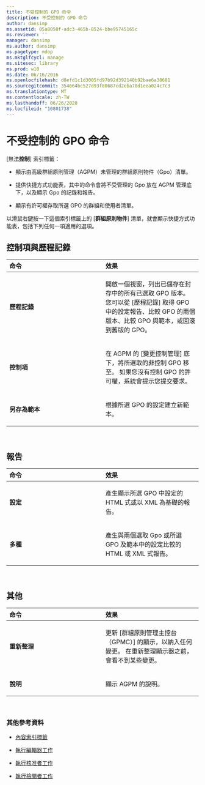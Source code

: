```yaml
---
title: 不受控制的 GPO 命令
description: 不受控制的 GPO 命令
author: dansimp
ms.assetid: 05a8050f-adc3-465b-8524-bbe95745165c
ms.reviewer: ''
manager: dansimp
ms.author: dansimp
ms.pagetype: mdop
ms.mktglfcycl: manage
ms.sitesec: library
ms.prod: w10
ms.date: 06/16/2016
ms.openlocfilehash: d8efd1c1d3005fd97b92d392140b92bae6a38681
ms.sourcegitcommit: 354664bc527d93f80687cd2eba70d1eea024c7c3
ms.translationtype: MT
ms.contentlocale: zh-TW
ms.lasthandoff: 06/26/2020
ms.locfileid: "10801738"
---
```

# 不受控制的 GPO 命令


[無法**控制**] 索引標籤：

-   顯示由高級群組原則管理（AGPM）未管理的群組原則物件（Gpo）清單。

-   提供快捷方式功能表，其中的命令會將不受管理的 Gpo 放在 AGPM 管理底下，以及顯示 Gpo 的記錄和報告。

-   顯示有許可權存取所選 GPO 的群組和使用者清單。

以滑鼠右鍵按一下這個索引標籤上的 [**群組原則物件**] 清單，就會顯示快捷方式功能表，包括下列任何一項適用的選項。

## 控制項與歷程記錄


<table>
<colgroup>
<col width="50%" />
<col width="50%" />
</colgroup>
<thead>
<tr class="header">
<th align="left">命令</th>
<th align="left">效果</th>
</tr>
</thead>
<tbody>
<tr class="odd">
<td align="left"><p><strong>歷程記錄</strong></p></td>
<td align="left"><p>開啟一個視窗，列出已儲存在封存中的所有已選取 GPO 版本。 您可以從 [歷程記錄] 取得 GPO 中的設定報告、比較 GPO 的兩個版本、比較 GPO 與範本，或回滾到舊版的 GPO。</p></td>
</tr>
<tr class="even">
<td align="left"><p><strong>控制項</strong></p></td>
<td align="left"><p>在 AGPM 的 [變更控制管理] 底下，將所選取的非控制 GPO 移至。 如果您沒有控制 GPO 的許可權，系統會提示您提交要求。</p></td>
</tr>
<tr class="odd">
<td align="left"><p><strong>另存為範本</strong></p></td>
<td align="left"><p>根據所選 GPO 的設定建立新範本。</p></td>
</tr>
</tbody>
</table>

 

## 報告


<table>
<colgroup>
<col width="50%" />
<col width="50%" />
</colgroup>
<thead>
<tr class="header">
<th align="left">命令</th>
<th align="left">效果</th>
</tr>
</thead>
<tbody>
<tr class="odd">
<td align="left"><p><strong>設定</strong></p></td>
<td align="left"><p>產生顯示所選 GPO 中設定的 HTML 式或以 XML 為基礎的報告。</p></td>
</tr>
<tr class="even">
<td align="left"><p><strong>多種</strong></p></td>
<td align="left"><p>產生與兩個選取 Gpo 或所選 GPO 及範本中的設定比較的 HTML 或 XML 式報告。</p></td>
</tr>
</tbody>
</table>

 

## 其他


<table>
<colgroup>
<col width="50%" />
<col width="50%" />
</colgroup>
<thead>
<tr class="header">
<th align="left">命令</th>
<th align="left">效果</th>
</tr>
</thead>
<tbody>
<tr class="odd">
<td align="left"><p><strong>重新整理</strong></p></td>
<td align="left"><p>更新 [群組原則管理主控台（GPMC）] 的顯示，以納入任何變更。 在重新整理顯示器之前，會看不到某些變更。</p></td>
</tr>
<tr class="even">
<td align="left"><p><strong>說明</strong></p></td>
<td align="left"><p>顯示 AGPM 的說明。</p></td>
</tr>
</tbody>
</table>

 

### 其他參考資料

-   [內容索引標籤](contents-tab-agpm40.md)

-   [執行編輯器工作](performing-editor-tasks-agpm40.md)

-   [執行核准者工作](performing-approver-tasks-agpm40.md)

-   [執行檢閱者工作](performing-reviewer-tasks-agpm40.md)

 

 





